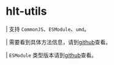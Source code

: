 # hlt-utils
| 支持 `CommonJS`、`ESModule`、`umd`。

| 需要看到具体方法信息，请到[github](https://github.com/hlt-x/hlt-utils-basic)查看。

| `ESModule` 类型版本请到[github](https://github.com/hlt-x/hlt-utils-es)查看。
